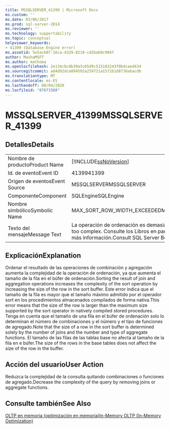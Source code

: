 ```yaml
---
title: MSSQLSERVER_41399 | Microsoft Docs
ms.custom: ''
ms.date: 03/06/2017
ms.prod: sql-server-2014
ms.reviewer: ''
ms.technology: supportability
ms.topic: conceptual
helpviewer_keywords:
- 41399 (Database Engine error)
ms.assetid: 5e5acb07-16ca-4329-8210-cd2bab0c904f
author: MashaMSFT
ms.author: mathoma
ms.openlocfilehash: 2e134cbc8b39a3c65d9c515183243f0b4caed434
ms.sourcegitcommit: ad4d92dce894592a259721a1571b1d8736abacdb
ms.translationtype: MT
ms.contentlocale: es-ES
ms.lasthandoff: 08/04/2020
ms.locfileid: "87671568"
---
```

# <a name="mssqlserver_41399"></a><span data-ttu-id="95b8a-102">MSSQLSERVER_41399</span><span class="sxs-lookup"><span data-stu-id="95b8a-102">MSSQLSERVER_41399</span></span>
    
## <a name="details"></a><span data-ttu-id="95b8a-103">Detalles</span><span class="sxs-lookup"><span data-stu-id="95b8a-103">Details</span></span>  
  
|||  
|-|-|  
|<span data-ttu-id="95b8a-104">Nombre de producto</span><span class="sxs-lookup"><span data-stu-id="95b8a-104">Product Name</span></span>|[!INCLUDE[ssNoVersion](../../includes/ssnoversion-md.md)]|  
|<span data-ttu-id="95b8a-105">Id. de evento</span><span class="sxs-lookup"><span data-stu-id="95b8a-105">Event ID</span></span>|<span data-ttu-id="95b8a-106">41399</span><span class="sxs-lookup"><span data-stu-id="95b8a-106">41399</span></span>|  
|<span data-ttu-id="95b8a-107">Origen de eventos</span><span class="sxs-lookup"><span data-stu-id="95b8a-107">Event Source</span></span>|<span data-ttu-id="95b8a-108">MSSQLSERVER</span><span class="sxs-lookup"><span data-stu-id="95b8a-108">MSSQLSERVER</span></span>|  
|<span data-ttu-id="95b8a-109">Componente</span><span class="sxs-lookup"><span data-stu-id="95b8a-109">Component</span></span>|<span data-ttu-id="95b8a-110">SQLEngine</span><span class="sxs-lookup"><span data-stu-id="95b8a-110">SQLEngine</span></span>|  
|<span data-ttu-id="95b8a-111">Nombre simbólico</span><span class="sxs-lookup"><span data-stu-id="95b8a-111">Symbolic Name</span></span>|<span data-ttu-id="95b8a-112">MAX_SORT_ROW_WIDTH_EXCEEDED</span><span class="sxs-lookup"><span data-stu-id="95b8a-112">MAX_SORT_ROW_WIDTH_EXCEEDED</span></span>|  
|<span data-ttu-id="95b8a-113">Texto del mensaje</span><span class="sxs-lookup"><span data-stu-id="95b8a-113">Message Text</span></span>|<span data-ttu-id="95b8a-114">La operación de ordenación es demasiado compleja.</span><span class="sxs-lookup"><span data-stu-id="95b8a-114">The sort operation is too complex.</span></span> <span data-ttu-id="95b8a-115">Consulte los Libros en pantalla de SQL Server para obtener más información.</span><span class="sxs-lookup"><span data-stu-id="95b8a-115">Consult SQL Server Books Online for more information.</span></span>|  
  
## <a name="explanation"></a><span data-ttu-id="95b8a-116">Explicación</span><span class="sxs-lookup"><span data-stu-id="95b8a-116">Explanation</span></span>  
 <span data-ttu-id="95b8a-117">Ordenar el resultado de las operaciones de combinación y agregación aumenta la complejidad de la operación de ordenación, ya que aumenta el tamaño de la fila en el búfer de ordenación.</span><span class="sxs-lookup"><span data-stu-id="95b8a-117">Sorting the result of join and aggregation operations increases the complexity of the sort operation by increasing the size of the row in the sort buffer.</span></span> <span data-ttu-id="95b8a-118">Este error indica que el tamaño de la fila es mayor que el tamaño máximo admitido por el operador sort en los procedimientos almacenados compilados de forma nativa.</span><span class="sxs-lookup"><span data-stu-id="95b8a-118">This error means that the size of the row is larger than the maximum size supported by the sort operator in natively compiled stored procedures.</span></span> <span data-ttu-id="95b8a-119">Tenga en cuenta que el tamaño de una fila en el búfer de ordenación solo lo determinan el número de combinaciones y el número y el tipo de funciones de agregado.</span><span class="sxs-lookup"><span data-stu-id="95b8a-119">Note that the size of a row in the sort buffer is determined solely by the number of joins and the number and type of aggregate functions.</span></span> <span data-ttu-id="95b8a-120">El tamaño de las filas de las tablas base no afecta al tamaño de la fila en e búfer.</span><span class="sxs-lookup"><span data-stu-id="95b8a-120">The size of the rows in the base tables does not affect the size of the row in the buffer.</span></span>  
  
## <a name="user-action"></a><span data-ttu-id="95b8a-121">Acción del usuario</span><span class="sxs-lookup"><span data-stu-id="95b8a-121">User Action</span></span>  
 <span data-ttu-id="95b8a-122">Reduzca la complejidad de la consulta quitando combinaciones o funciones de agregado.</span><span class="sxs-lookup"><span data-stu-id="95b8a-122">Decrease the complexity of the query by removing joins or aggregate functions.</span></span>  
  
## <a name="see-also"></a><span data-ttu-id="95b8a-123">Consulte también</span><span class="sxs-lookup"><span data-stu-id="95b8a-123">See Also</span></span>  
 [<span data-ttu-id="95b8a-124">OLTP en memoria &#40;optimización en memoria&#41;</span><span class="sxs-lookup"><span data-stu-id="95b8a-124">In-Memory OLTP &#40;In-Memory Optimization&#41;</span></span>](../in-memory-oltp/in-memory-oltp-in-memory-optimization.md)  
  
  
